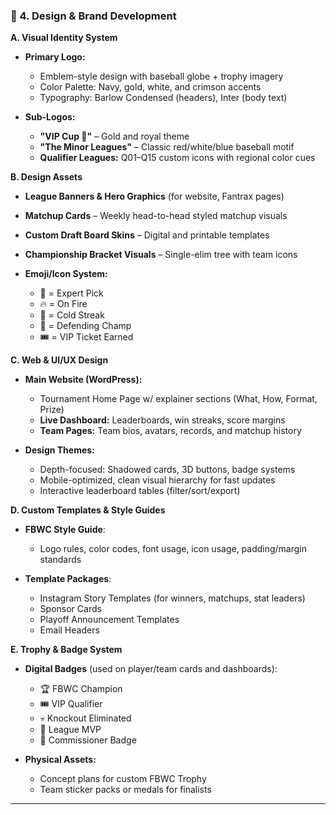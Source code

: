 ### 🎨 4. **Design & Brand Development**

**A. Visual Identity System**

* **Primary Logo:**

  * Emblem-style design with baseball globe + trophy imagery
  * Color Palette: Navy, gold, white, and crimson accents
  * Typography: Barlow Condensed (headers), Inter (body text)
* **Sub-Logos:**

  * **"VIP Cup 👑"** – Gold and royal theme
  * **"The Minor Leagues"** – Classic red/white/blue baseball motif
  * **Qualifier Leagues:** Q01–Q15 custom icons with regional color cues

**B. Design Assets**

* **League Banners & Hero Graphics** (for website, Fantrax pages)
* **Matchup Cards** – Weekly head-to-head styled matchup visuals
* **Custom Draft Board Skins** – Digital and printable templates
* **Championship Bracket Visuals** – Single-elim tree with team icons
* **Emoji/Icon System:**

  * 🧠 = Expert Pick
  * 🔥 = On Fire
  * 🥶 = Cold Streak
  * 👑 = Defending Champ
  * 🎟️ = VIP Ticket Earned

**C. Web & UI/UX Design**

* **Main Website (WordPress):**

  * Tournament Home Page w/ explainer sections (What, How, Format, Prize)
  * **Live Dashboard:** Leaderboards, win streaks, score margins
  * **Team Pages:** Team bios, avatars, records, and matchup history
* **Design Themes:**

  * Depth-focused: Shadowed cards, 3D buttons, badge systems
  * Mobile-optimized, clean visual hierarchy for fast updates
  * Interactive leaderboard tables (filter/sort/export)

**D. Custom Templates & Style Guides**

* **FBWC Style Guide**:

  * Logo rules, color codes, font usage, icon usage, padding/margin standards
* **Template Packages**:

  * Instagram Story Templates (for winners, matchups, stat leaders)
  * Sponsor Cards
  * Playoff Announcement Templates
  * Email Headers

**E. Trophy & Badge System**

* **Digital Badges** (used on player/team cards and dashboards):

  * 🏆 FBWC Champion
  * 🎟️ VIP Qualifier
  * 💀 Knockout Eliminated
  * 🧢 League MVP
  * 💼 Commissioner Badge
* **Physical Assets:**

  * Concept plans for custom FBWC Trophy
  * Team sticker packs or medals for finalists

---
